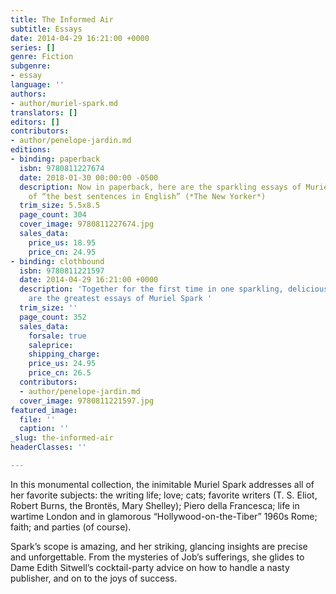 ```yaml
---
title: The Informed Air
subtitle: Essays
date: 2014-04-29 16:21:00 +0000
series: []
genre: Fiction
subgenre:
- essay
language: ''
authors:
- author/muriel-spark.md
translators: []
editors: []
contributors:
- author/penelope-jardin.md
editions:
- binding: paperback
  isbn: 9780811227674
  date: 2018-01-30 00:00:00 -0500
  description: Now in paperback, here are the sparkling essays of Muriel Spark, author
    of “the best sentences in English” (*The New Yorker*)
  trim_size: 5.5x8.5
  page_count: 304
  cover_image: 9780811227674.jpg
  sales_data:
    price_us: 18.95
    price_cn: 24.95
- binding: clothbound
  isbn: 9780811221597
  date: 2014-04-29 16:21:00 +0000
  description: 'Together for the first time in one sparkling, delicious volume, here
    are the greatest essays of Muriel Spark '
  trim_size: ''
  page_count: 352
  sales_data:
    forsale: true
    saleprice: 
    shipping_charge: 
    price_us: 24.95
    price_cn: 26.5
  contributors:
  - author/penelope-jardin.md
  cover_image: 9780811221597.jpg
featured_image:
  file: ''
  caption: ''
_slug: the-informed-air
headerClasses: ''

---
```

In this monumental collection, the inimitable Muriel Spark addresses all of her favorite subjects: the writing life; love; cats; favorite writers (T. S. Eliot, Robert Burns, the Brontës, Mary Shelley); Piero della Francesca; life in wartime London and in glamorous “Hollywood-on-the-Tiber” 1960s Rome; faith; and parties (of course). 

Spark’s scope is amazing, and her striking, glancing insights are precise and unforgettable. From the mysteries of Job’s sufferings, she glides to Dame Edith Sitwell’s cocktail-party advice on how to handle a nasty publisher, and on to the joys of success.
